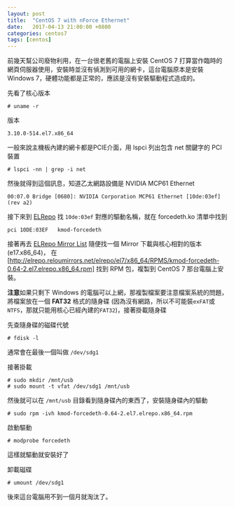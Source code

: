 ```yaml
---
layout: post
title:  "CentOS 7 with nForce Ethernet"
date:   2017-04-13 21:00:00 +0800
categories: centos7
tags: [centos]
---
```


前幾天幫公司廢物利用，在一台很老舊的電腦上安裝 CentOS 7 打算當作臨時的網頁伺服器使用，安裝時並沒有偵測到可用的網卡，這台電腦原本是安裝 Windows 7，硬體功能都是正常的，應該是沒有安裝驅動程式造成的。

先看了核心版本

    # uname -r

版本

    3.10.0-514.el7.x86_64

一般來說主機板內建的網卡都是PCIE介面，用 lspci 列出包含 net 關鍵字的 PCI 裝置 

    # lspci -nn | grep -i net

然後就得到這個訊息，知道乙太網路設備是 NVIDIA MCP61 Ethernet

    00:07.0 Bridge [0680]: NVIDIA Corporation MCP61 Ethernet [10de:03ef] (rev a2)

接下來到 [ELRepo](http://elrepo.org/tiki/DeviceIDs) 找 `10de:03ef` 對應的驅動名稱，就在 forcedeth.ko 清單中找到

    pci	10DE:03EF	kmod-forcedeth

接著再去 [ELRepo Mirror List](http://elrepo.org/tiki/Download) 隨便找一個 Mirror 下載與核心相對的版本(e17.x86_64)， 在 [http://elrepo.reloumirrors.net/elrepo/el7/x86_64/RPMS/kmod-forcedeth-0.64-2.el7.elrepo.x86_64.rpm]
找到 RPM 包，複製到 CentOS 7 那台電腦上安裝。

**注意**如果只剩下 Windows 的電腦可以上網，那複製檔案要注意檔案系統的問題，將檔案放在一個 **FAT32** 格式的隨身碟 (因為沒有網路，所以不可能裝`exFAT`或`NTFS`，那就只能用核心已經內建的`FAT32`)，接著掛載隨身碟

先查隨身碟的磁碟代號

    # fdisk -l

通常會在最後一個叫做 `/dev/sdg1`

接著掛載

    # sudo mkdir /mnt/usb
    # sudo mount -t vfat /dev/sdg1 /mnt/usb

然後就可以在 `/mnt/usb` 目錄看到隨身碟內的東西了，安裝隨身碟內的驅動

    # sudo rpm -ivh kmod-forcedeth-0.64-2.el7.elrepo.x86_64.rpm

啟動驅動

    # modprobe forcedeth

這樣就驅動就安裝好了

卸載磁碟

    # umount /dev/sdg1

後來這台電腦用不到一個月就淘汰了。
